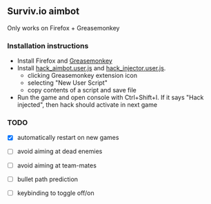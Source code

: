 
## Surviv.io aimbot

Only works on Firefox + Greasemonkey



### Installation instructions
- Install Firefox and [Greasemonkey](https://addons.mozilla.org/en-US/firefox/addon/greasemonkey/)
- Install
  [hack_aimbot.user.js](https://raw.githubusercontent.com/rpasta42/surviv.io-aimbot/master/hack_aimbot.user.js) and [hack_injector.user.js](https://github.com/rpasta42/surviv.io-aimbot/blob/master/hack_injector.user.js).
   - clicking Greasemonkey extension icon
   - selecting "New User Script"
   - copy contents of a script and save file
- Run the game and open console with Ctrl+Shift+I. If it says "Hack injected", then hack should activate in next game



### TODO
- [x] automatically restart on new games
- [ ] avoid aiming at dead enemies
- [ ] avoid aiming at team-mates
- [ ] bullet path prediction
- [ ] keybinding to toggle off/on



